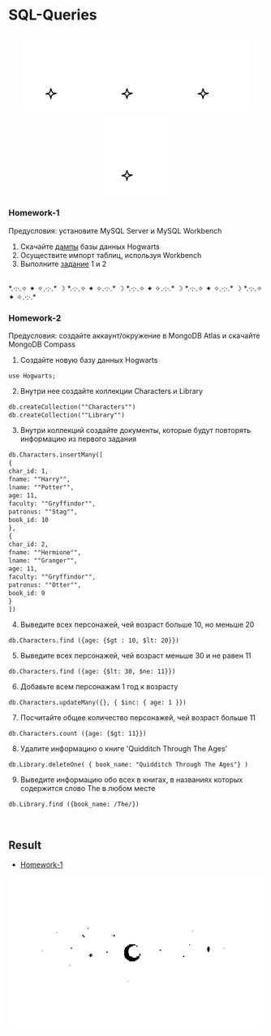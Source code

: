 # SQL-Queries 
  
<div align="center">
<img src="https://github.com/Guppi17/Guppi17/blob/main/df8e36f90e6a20167f071ed1b6c10e50.gif" width='150'/><img src="https://github.com/Guppi17/Guppi17/blob/main/df8e36f90e6a20167f071ed1b6c10e50.gif" width='150'/><img src="https://github.com/Guppi17/Guppi17/blob/main/df8e36f90e6a20167f071ed1b6c10e50.gif" width='150'/><img src="https://github.com/Guppi17/Guppi17/blob/main/df8e36f90e6a20167f071ed1b6c10e50.gif" width='150'/>
</div>


### Homework-1
Предусловия: установите MySQL Server и MySQL Workbench

1. Скачайте [дампы](https://drive.google.com/drive/u/3/folders/1MC0AttnmlAmugifFlX3hG6pssYZDqpPB) базы данных Hogwarts  
2. Осуществите импорт таблиц, используя Workbench
3. Выполните [задание](https://drive.google.com/drive/u/3/folders/1Lt7CY69nR5awNs_9q0XJOHRti4vJj3Qa) 1 и 2

<br/>
*.·:·.✧ ✦ ✧.·:·.* ☽ *.·:·.✧ ✦ ✧.·:·.* ☽ *.·:·.✧ ✦ ✧.·:·.* ☽ *.·:·.✧ ✦ ✧.·:·.* ☽ *.·:·.✧ ✦ ✧.·:·.*    

<br/>


### Homework-2  
Предусловия: создайте аккаунт/окружение в MongoDB Atlas и скачайте MongoDB Compass

1. Создайте новую базу данных Hogwarts
```
use Hogwarts;
```
2. Внутри нее создайте коллекции Characters и Library
```
db.createCollection(""Characters"") 
db.createCollection(""Library"")
```
3. Внутри коллекций создайте документы, которые будут повторять информацию из первого задания 
```
db.Characters.insertMany([
{
char_id: 1,
fname: ""Harry"",
lname: ""Potter"",
age: 11,
faculty: ""Gryffindor"",
patronus: ""Stag"",
book_id: 10
},
{
char_id: 2,
fname: ""Hermione"",
lname: ""Granger"",
age: 11,
faculty: ""Gryffindor"",
patronus: ""Otter"",
book_id: 9
}
])
```
4. Выведите всех персонажей, чей возраст больше 10, но меньше 20 
```
db.Characters.find ({age: {$gt : 10, $lt: 20}})
```
5. Выведите всех персонажей, чей возраст меньше 30 и не равен 11
```
db.Characters.find ({age: {$lt: 30, $ne: 11}})
```
6. Добавьте всем персонажам 1 год к возрасту
```
db.Characters.updateMany({}, { $inc: { age: 1 }})
```
7. Посчитайте общее количество персонажей, чей возраст больше 11
```
db.Characters.count ({age: {$gt: 11}})
```
8. Удалите информацию о книге 'Quidditch Through The Ages'
```
db.Library.deleteOne( { book_name: "Quidditch Through The Ages"} )
```
9. Выведите информацию обо всех в книгах, в названиях которых содержится слово The в любом месте
```
db.Library.find ({book_name: /The/})
```

<br/>



## Result  


- [Homework-1](https://docs.google.com/spreadsheets/d/1YimW7aGLZih1QXWi37aAJxj8eEezGWsPFNpASx9LhUU/edit#gid=0)  
  

<div align="center">
<img src="https://github.com/Guppi17/Guppi17/blob/main/yes-hi.gif" width='600'/>
</div>

<br/>

